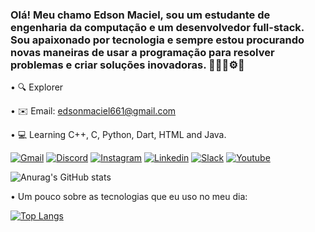 
### Olá! Meu chamo Edson Maciel, sou um estudante de engenharia da computação e um desenvolvedor full-stack. Sou apaixonado por tecnologia e sempre estou procurando novas maneiras de usar a programação para resolver problemas e criar soluções inovadoras. 👨🏻‍💻⚙️🧠

• 🔍 Explorer

• ✉️ Email: edsonmaciel661@gmail.com

• 💻 Learning C++, C, Python, Dart, HTML and Java.

[![Gmail](https://img.shields.io/badge/Gmail-D14836?style=for-the-badge&logo=gmail&logoColor=white)](https://mail.google.com/mail/u/0/#inbox?compose=GTvVlcSBncCHHKpJWPpKfWzrlfntKfXmwlmRpmLGnmsGPxvPsxrqGlxhsKkhmwFrfFwHvZjznVLrP) [![Discord](https://img.shields.io/badge/Discord-7289DA?style=for-the-badge&logo=discord&logoColor=white)](https://discord.com/channels/@me/1195462287310454785) [![Instagram](https://img.shields.io/badge/Instagram-E4405F?style=for-the-badge&logo=instagram&logoColor=white)](https://www.instagram.com/oiedsonn/) [![Linkedin](https://img.shields.io/badge/LinkedIn-0077B5?style=for-the-badge&logo=linkedin&logoColor=white)](https://www.linkedin.com/in/edson-maciel-2336aa2a4/) [![Slack](https://img.shields.io/badge/Slack-4A154B?style=for-the-badge&logo=slack&logoColor=white)](https://ufrn-3531038.slack.com/archives/D06DQSA8QAX) [![Youtube](https://img.shields.io/badge/YouTube-FF0000?style=for-the-badge&logo=youtube&logoColor=white)](https://www.linkedin.com/in/edson-maciel-2336aa2a4/https://www.youtube.com/channel/UCA_2WdS2ediakTILsRizKrw)

![Anurag's GitHub stats](https://github-readme-stats.vercel.app/api?username=DevMacielJr&show_icons=true&theme=transparent)


• Um pouco sobre as tecnologias que eu uso no meu dia:

[![Top Langs](https://github-readme-stats.vercel.app/api/top-langs/?username=DevMacielJr&layout=compact)](https://github.com/anuraghazra/github-readme-stats)
